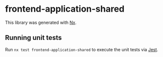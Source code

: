 # frontend-application-shared

This library was generated with [Nx](https://nx.dev).

## Running unit tests

Run `nx test frontend-application-shared` to execute the unit tests via [Jest](https://jestjs.io).
